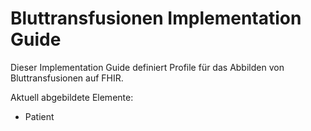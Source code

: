 # Bluttransfusionen Implementation Guide

Dieser Implementation Guide definiert Profile für das Abbilden von Bluttransfusionen auf FHIR.

Aktuell abgebildete Elemente:

- Patient

